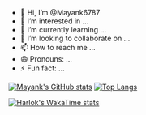 - 👋 Hi, I’m @Mayank6787
- 👀 I’m interested in ...
- 🌱 I’m currently learning ...
- 💞️ I’m looking to collaborate on ...
- 📫 How to reach me ...
- 😄 Pronouns: ...
- ⚡ Fun fact: ...

<!---
Mayank6787/Mayank6787 is a ✨ special ✨ repository because its `README.md` (this file) appears on your GitHub profile.
You can click the Preview link to take a look at your changes.
--->
[![Mayank's GitHub stats](https://github-readme-stats.vercel.app/api?username=Mayank6787&show_icons=true&theme=dark)](https://github.com/anuraghazra/github-readme-stats)
[![Top Langs](https://github-readme-stats.vercel.app/api/top-langs/?username=Mayank6787&layout=donut&theme=onedark)](https://github.com/anuraghazra/github-readme-stats)


<!--- ---->
[![Harlok's WakaTime stats](https://github-readme-stats.vercel.app/api/wakatime?username=Mayank6787)](https://github.com/anuraghazra/github-readme-stats)
